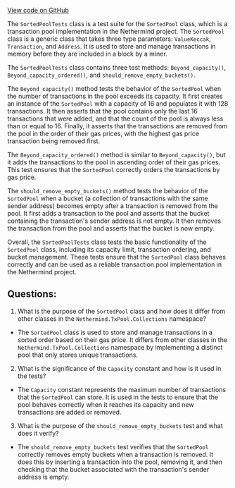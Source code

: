 [View code on GitHub](https://github.com/NethermindEth/nethermind/src/Nethermind/Nethermind.TxPool.Test/Collections/SortedPoolTests.cs)

The `SortedPoolTests` class is a test suite for the `SortedPool` class, which is a transaction pool implementation in the Nethermind project. The `SortedPool` class is a generic class that takes three type parameters: `ValueKeccak`, `Transaction`, and `Address`. It is used to store and manage transactions in memory before they are included in a block by a miner. 

The `SortedPoolTests` class contains three test methods: `Beyond_capacity()`, `Beyond_capacity_ordered()`, and `should_remove_empty_buckets()`. 

The `Beyond_capacity()` method tests the behavior of the `SortedPool` when the number of transactions in the pool exceeds its capacity. It first creates an instance of the `SortedPool` with a capacity of 16 and populates it with 128 transactions. It then asserts that the pool contains only the last 16 transactions that were added, and that the count of the pool is always less than or equal to 16. Finally, it asserts that the transactions are removed from the pool in the order of their gas prices, with the highest gas price transaction being removed first.

The `Beyond_capacity_ordered()` method is similar to `Beyond_capacity()`, but it adds the transactions to the pool in ascending order of their gas prices. This test ensures that the `SortedPool` correctly orders the transactions by gas price.

The `should_remove_empty_buckets()` method tests the behavior of the `SortedPool` when a bucket (a collection of transactions with the same sender address) becomes empty after a transaction is removed from the pool. It first adds a transaction to the pool and asserts that the bucket containing the transaction's sender address is not empty. It then removes the transaction from the pool and asserts that the bucket is now empty.

Overall, the `SortedPoolTests` class tests the basic functionality of the `SortedPool` class, including its capacity limit, transaction ordering, and bucket management. These tests ensure that the `SortedPool` class behaves correctly and can be used as a reliable transaction pool implementation in the Nethermind project.
## Questions: 
 1. What is the purpose of the `SortedPool` class and how does it differ from other classes in the `Nethermind.TxPool.Collections` namespace?
- The `SortedPool` class is used to store and manage transactions in a sorted order based on their gas price. It differs from other classes in the `Nethermind.TxPool.Collections` namespace by implementing a distinct pool that only stores unique transactions.
2. What is the significance of the `Capacity` constant and how is it used in the tests?
- The `Capacity` constant represents the maximum number of transactions that the `SortedPool` can store. It is used in the tests to ensure that the pool behaves correctly when it reaches its capacity and new transactions are added or removed.
3. What is the purpose of the `should_remove_empty_buckets` test and what does it verify?
- The `should_remove_empty_buckets` test verifies that the `SortedPool` correctly removes empty buckets when a transaction is removed. It does this by inserting a transaction into the pool, removing it, and then checking that the bucket associated with the transaction's sender address is empty.